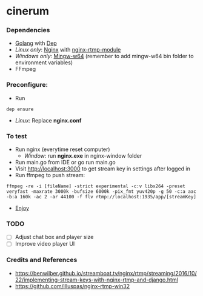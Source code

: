 # cinerum

### Dependencies

- [Golang](http://golang.org/) with [Dep](https://github.com/golang/dep)
- *Linux only*: [Nginx](https://nginx.org/) with [nginx-rtmp-module](https://github.com/arut/nginx-rtmp-module)
- *Windows only*: [Mingw-w64](https://sourceforge.net/projects/mingw-w64/) (remember to add mingw-w64 bin folder to environment variables)
- FFmpeg

### Preconfigure:
- Run
```
dep ensure
```
- *Linux*: Replace **nginx.conf**

### To test
- Run nginx (everytime reset computer)
    - *Window*: run **nginx.exe** in nginx-window folder
- Run main.go from IDE or go run main.go
- Visit [http://localhost:3000](http://localhost:3000) to get stream key in settings after logged in
- Run ffmpeg to push stream:
```
ffmpeg -re -i [fileName] -strict experimental -c:v libx264 -preset veryfast -maxrate 3000k -bufsize 6000k -pix_fmt yuv420p -g 50 -c:a aac -b:a 160k -ac 2 -ar 44100 -f flv rtmp://localhost:1935/app/[streamKey]
```
- [Enjoy](http://localhost:3000)

### TODO
- [ ] Adjust chat box and player size
- [ ] Improve video player UI

### Credits and References
- https://benwilber.github.io/streamboat.tv/nginx/rtmp/streaming/2016/10/22/implementing-stream-keys-with-nginx-rtmp-and-django.html
- https://github.com/illuspas/nginx-rtmp-win32
